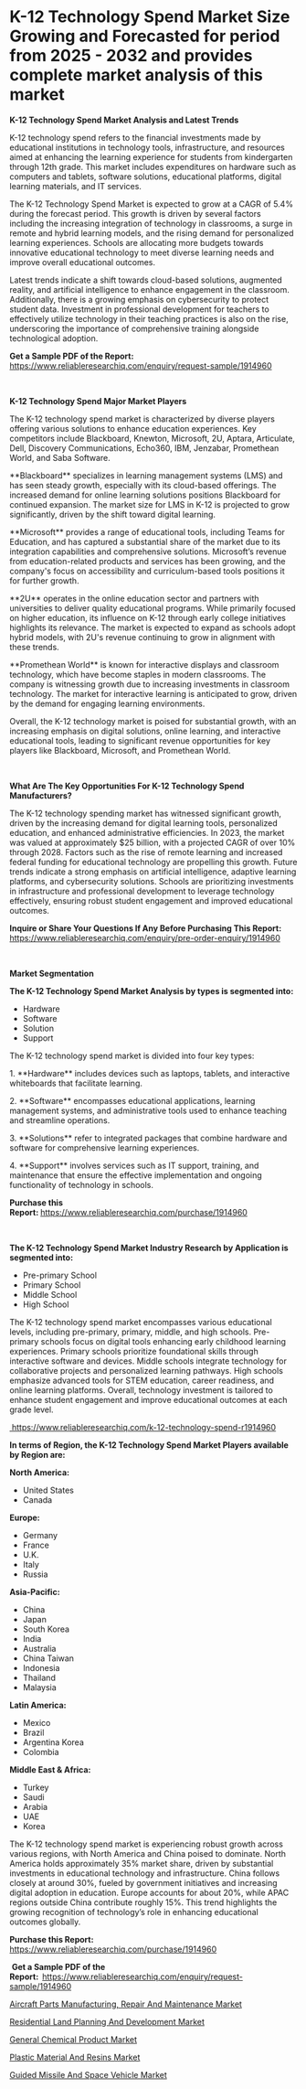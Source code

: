<p><h1>K-12 Technology Spend Market Size Growing and Forecasted for period from 2025 - 2032 and provides complete market analysis of this market</h1></p><p><strong>K-12 Technology Spend Market Analysis and Latest Trends</strong></p>
<p><p>K-12 technology spend refers to the financial investments made by educational institutions in technology tools, infrastructure, and resources aimed at enhancing the learning experience for students from kindergarten through 12th grade. This market includes expenditures on hardware such as computers and tablets, software solutions, educational platforms, digital learning materials, and IT services.</p><p>The K-12 Technology Spend Market is expected to grow at a CAGR of 5.4% during the forecast period. This growth is driven by several factors including the increasing integration of technology in classrooms, a surge in remote and hybrid learning models, and the rising demand for personalized learning experiences. Schools are allocating more budgets towards innovative educational technology to meet diverse learning needs and improve overall educational outcomes.</p><p>Latest trends indicate a shift towards cloud-based solutions, augmented reality, and artificial intelligence to enhance engagement in the classroom. Additionally, there is a growing emphasis on cybersecurity to protect student data. Investment in professional development for teachers to effectively utilize technology in their teaching practices is also on the rise, underscoring the importance of comprehensive training alongside technological adoption.</p></p>
<p><strong>Get a Sample PDF of the Report:&nbsp;</strong> <a href="https://www.reliableresearchiq.com/enquiry/request-sample/1914960?utm_campaign=3279&utm_medium=2&utm_source=Github&utm_content=ia&utm_term=11032025&utm_id=k-12-technology-spend">https://www.reliableresearchiq.com/enquiry/request-sample/1914960</a></p>
<p>&nbsp;</p>
<p><strong>K-12 Technology Spend Major Market Players</strong></p>
<p><p>The K-12 technology spend market is characterized by diverse players offering various solutions to enhance education experiences. Key competitors include Blackboard, Knewton, Microsoft, 2U, Aptara, Articulate, Dell, Discovery Communications, Echo360, IBM, Jenzabar, Promethean World, and Saba Software.</p><p>**Blackboard** specializes in learning management systems (LMS) and has seen steady growth, especially with its cloud-based offerings. The increased demand for online learning solutions positions Blackboard for continued expansion. The market size for LMS in K-12 is projected to grow significantly, driven by the shift toward digital learning.</p><p>**Microsoft** provides a range of educational tools, including Teams for Education, and has captured a substantial share of the market due to its integration capabilities and comprehensive solutions. Microsoft’s revenue from education-related products and services has been growing, and the company's focus on accessibility and curriculum-based tools positions it for further growth.</p><p>**2U** operates in the online education sector and partners with universities to deliver quality educational programs. While primarily focused on higher education, its influence on K-12 through early college initiatives highlights its relevance. The market is expected to expand as schools adopt hybrid models, with 2U's revenue continuing to grow in alignment with these trends.</p><p>**Promethean World** is known for interactive displays and classroom technology, which have become staples in modern classrooms. The company is witnessing growth due to increasing investments in classroom technology. The market for interactive learning is anticipated to grow, driven by the demand for engaging learning environments.</p><p>Overall, the K-12 technology market is poised for substantial growth, with an increasing emphasis on digital solutions, online learning, and interactive educational tools, leading to significant revenue opportunities for key players like Blackboard, Microsoft, and Promethean World.</p></p>
<p>&nbsp;</p>
<p><strong>What Are The Key Opportunities For K-12 Technology Spend Manufacturers?</strong></p>
<p><p>The K-12 technology spending market has witnessed significant growth, driven by the increasing demand for digital learning tools, personalized education, and enhanced administrative efficiencies. In 2023, the market was valued at approximately $25 billion, with a projected CAGR of over 10% through 2028. Factors such as the rise of remote learning and increased federal funding for educational technology are propelling this growth. Future trends indicate a strong emphasis on artificial intelligence, adaptive learning platforms, and cybersecurity solutions. Schools are prioritizing investments in infrastructure and professional development to leverage technology effectively, ensuring robust student engagement and improved educational outcomes.</p></p>
<p><strong>Inquire or Share Your Questions If Any Before Purchasing This Report:</strong> <a href="https://www.reliableresearchiq.com/enquiry/pre-order-enquiry/1914960?utm_campaign=3279&utm_medium=2&utm_source=Github&utm_content=ia&utm_term=11032025&utm_id=k-12-technology-spend">https://www.reliableresearchiq.com/enquiry/pre-order-enquiry/1914960</a></p>
<p>&nbsp;</p>
<p><strong>Market Segmentation</strong></p>
<p><strong>The K-12 Technology Spend Market Analysis by types is segmented into:</strong></p>
<p><ul><li>Hardware</li><li>Software</li><li>Solution</li><li>Support</li></ul></p>
<p><p>The K-12 technology spend market is divided into four key types: </p><p>1. **Hardware** includes devices such as laptops, tablets, and interactive whiteboards that facilitate learning. </p><p>2. **Software** encompasses educational applications, learning management systems, and administrative tools used to enhance teaching and streamline operations. </p><p>3. **Solutions** refer to integrated packages that combine hardware and software for comprehensive learning experiences. </p><p>4. **Support** involves services such as IT support, training, and maintenance that ensure the effective implementation and ongoing functionality of technology in schools.</p></p>
<p><strong>Purchase this Report:&nbsp;</strong><a href="https://www.reliableresearchiq.com/purchase/1914960?utm_campaign=3279&utm_medium=2&utm_source=Github&utm_content=ia&utm_term=11032025&utm_id=k-12-technology-spend">https://www.reliableresearchiq.com/purchase/1914960</a></p>
<p>&nbsp;</p>
<p><strong>The K-12 Technology Spend Market Industry Research by Application is segmented into:</strong></p>
<p><ul><li>Pre-primary School</li><li>Primary School</li><li>Middle School</li><li>High School</li></ul></p>
<p><p>The K-12 technology spend market encompasses various educational levels, including pre-primary, primary, middle, and high schools. Pre-primary schools focus on digital tools enhancing early childhood learning experiences. Primary schools prioritize foundational skills through interactive software and devices. Middle schools integrate technology for collaborative projects and personalized learning pathways. High schools emphasize advanced tools for STEM education, career readiness, and online learning platforms. Overall, technology investment is tailored to enhance student engagement and improve educational outcomes at each grade level.</p></p>
<p><a href="https://www.reliableresearchiq.com/k-12-technology-spend-r1914960?utm_campaign=3279&utm_medium=2&utm_source=Github&utm_content=ia&utm_term=11032025&utm_id=k-12-technology-spend">&nbsp;https://www.reliableresearchiq.com/k-12-technology-spend-r1914960</a></p>
<p><strong>In terms of Region, the K-12 Technology Spend Market Players available by Region are:</strong></p>
<p>
    <p> <strong> North America: </strong>
        <ul>
            <li>United States</li>
            <li>Canada</li>
        </ul>
        </p> 
    <p> <strong> Europe: </strong>
        <ul>
            <li>Germany</li>
            <li>France</li>
            <li>U.K.</li>
            <li>Italy</li>
            <li>Russia</li>
        </ul>
        </p> 
    <p> <strong> Asia-Pacific: </strong>
        <ul>
            <li>China</li>
            <li>Japan</li>
            <li>South Korea</li>
            <li>India</li>
            <li>Australia</li>
            <li>China Taiwan</li>
            <li>Indonesia</li>
            <li>Thailand</li>
            <li>Malaysia</li>
        </ul>
        </p> 
    <p> <strong> Latin America: </strong>
        <ul>
            <li>Mexico</li>
            <li>Brazil</li>
            <li>Argentina Korea</li>
            <li>Colombia</li>
        </ul>
        </p> 
    <p> <strong> Middle East & Africa: </strong>
        <ul>
            <li>Turkey</li>
            <li>Saudi</li>
            <li>Arabia</li>
            <li>UAE</li>
            <li>Korea</li>
        </ul>
    </p>
    </p>
<p><p>The K-12 technology spend market is experiencing robust growth across various regions, with North America and China poised to dominate. North America holds approximately 35% market share, driven by substantial investments in educational technology and infrastructure. China follows closely at around 30%, fueled by government initiatives and increasing digital adoption in education. Europe accounts for about 20%, while APAC regions outside China contribute roughly 15%. This trend highlights the growing recognition of technology’s role in enhancing educational outcomes globally.</p></p>
<p><strong>Purchase this Report: </strong><a href="https://www.reliableresearchiq.com/purchase/1914960?utm_campaign=3279&utm_medium=2&utm_source=Github&utm_content=ia&utm_term=11032025&utm_id=k-12-technology-spend">https://www.reliableresearchiq.com/purchase/1914960</a></p>
<p>&nbsp;<strong>Get a Sample PDF of the Report:&nbsp;&nbsp;</strong><a href="https://www.reliableresearchiq.com/enquiry/request-sample/1914960?utm_campaign=3279&utm_medium=2&utm_source=Github&utm_content=ia&utm_term=11032025&utm_id=k-12-technology-spend">https://www.reliableresearchiq.com/enquiry/request-sample/1914960</a></p>
<p><strong></strong></p>
<p><p><a href="https://github.com/ilanarohalgh/Market-Research-Report-List-1/blob/main/aircraft-parts-manufacturing-repair-and-maintenance-market.md?utm_campaign=3279&utm_medium=2&utm_source=Github&utm_content=ia&utm_term=11032025&utm_id=k-12-technology-spend">Aircraft Parts Manufacturing, Repair And Maintenance Market</a></p><p><a href="https://github.com/snaikraso/Market-Research-Report-List-1/blob/main/residential-land-planning-and-development-market.md?utm_campaign=3279&utm_medium=2&utm_source=Github&utm_content=ia&utm_term=11032025&utm_id=k-12-technology-spend">Residential Land Planning And Development Market</a></p><p><a href="https://github.com/iperitvik8/Market-Research-Report-List-1/blob/main/general-chemical-product-market.md?utm_campaign=3279&utm_medium=2&utm_source=Github&utm_content=ia&utm_term=11032025&utm_id=k-12-technology-spend">General Chemical Product Market</a></p><p><a href="https://github.com/kadutjoelly83/Market-Research-Report-List-1/blob/main/plastic-material-and-resins-market.md?utm_campaign=3279&utm_medium=2&utm_source=Github&utm_content=ia&utm_term=11032025&utm_id=k-12-technology-spend">Plastic Material And Resins Market</a></p><p><a href="https://github.com/frodanlert/Market-Research-Report-List-1/blob/main/guided-missile-and-space-vehicle-market.md?utm_campaign=3279&utm_medium=2&utm_source=Github&utm_content=ia&utm_term=11032025&utm_id=k-12-technology-spend">Guided Missile And Space Vehicle Market</a></p></p>